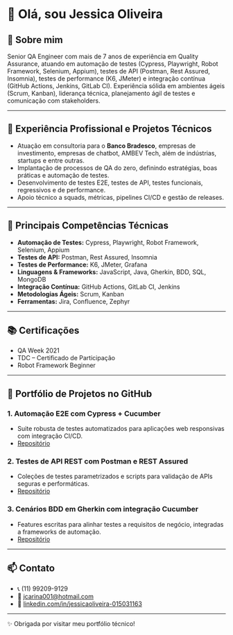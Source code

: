 

# 👋 Olá, sou Jessica Oliveira

## 🚀 Sobre mim

Senior QA Engineer com mais de 7 anos de experiência em Quality Assurance, atuando em automação de testes (Cypress, Playwright, Robot Framework, Selenium, Appium), testes de API (Postman, Rest Assured, Insomnia), testes de performance (K6, JMeter) e integração contínua (GitHub Actions, Jenkins, GitLab CI). Experiência sólida em ambientes ágeis (Scrum, Kanban), liderança técnica, planejamento ágil de testes e comunicação com stakeholders.

---

## 💼 Experiência Profissional e Projetos Técnicos

* Atuação em consultoria para o **Banco Bradesco**, empresas de investimento, empresas de chatbot, AMBEV Tech, além de indústrias, startups e entre outras.
* Implantação de processos de QA do zero, definindo estratégias, boas práticas e automação de testes.
* Desenvolvimento de testes E2E, testes de API, testes funcionais, regressivos e de performance.
* Apoio técnico a squads, métricas, pipelines CI/CD e gestão de releases.

---

## 🧰 Principais Competências Técnicas

* **Automação de Testes:** Cypress, Playwright, Robot Framework, Selenium, Appium
* **Testes de API:** Postman, Rest Assured, Insomnia
* **Testes de Performance:** K6, JMeter, Grafana
* **Linguagens & Frameworks:** JavaScript, Java, Gherkin, BDD, SQL, MongoDB
* **Integração Contínua:** GitHub Actions, GitLab CI, Jenkins
* **Metodologias Ágeis:** Scrum, Kanban
* **Ferramentas:** Jira, Confluence, Zephyr

---

## 📚 Certificações

* QA Week 2021
* TDC – Certificado de Participação
* Robot Framework Beginner

---

## 📂 Portfólio de Projetos no GitHub

### 1. Automação E2E com Cypress + Cucumber

* Suite robusta de testes automatizados para aplicações web responsivas com integração CI/CD.
* [Repositório](https://github.com/seu-usuario/projeto-cypress)

### 2. Testes de API REST com Postman e REST Assured

* Coleções de testes parametrizados e scripts para validação de APIs seguras e performáticas.
* [Repositório](https://github.com/seu-usuario/projeto-postman)

### 3. Cenários BDD em Gherkin com integração Cucumber

* Features escritas para alinhar testes a requisitos de negócio, integradas a frameworks de automação.
* [Repositório](https://github.com/seu-usuario/projeto-gherkin)

---

## 📫 Contato

* 📞 (11) 99209-9129
* 📧 [jcarina001@hotmail.com](mailto:jcarina001@hotmail.com)
* 🔗 [linkedin.com/in/jessicaoliveira-015031163](https://linkedin.com/in/jessicaoliveira-015031163)

---

✨ Obrigada por visitar meu portfólio técnico!



